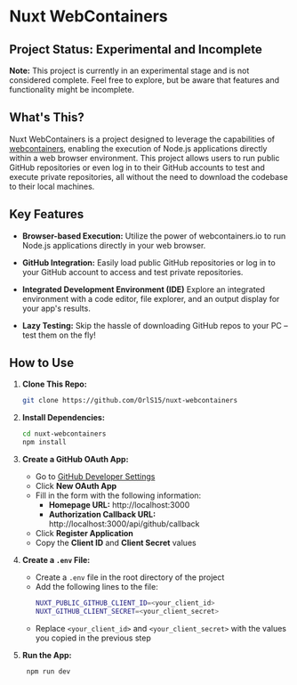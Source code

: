 # Nuxt WebContainers

## Project Status: Experimental and Incomplete

**Note:** This project is currently in an experimental stage and is not considered complete. Feel free to explore, but be aware that features and functionality might be incomplete.

## What's This?

Nuxt WebContainers is a project designed to leverage the capabilities of [webcontainers](https://webcontainers.io/), enabling the execution of Node.js applications directly within a web browser environment. This project allows users to run public GitHub repositories or even log in to their GitHub accounts to test and execute private repositories, all without the need to download the codebase to their local machines.

## Key Features

- **Browser-based Execution:** Utilize the power of webcontainers.io to run Node.js applications directly in your web browser.

- **GitHub Integration:** Easily load public GitHub repositories or log in to your GitHub account to access and test private repositories.

- **Integrated Development Environment (IDE)** Explore an integrated environment with a code editor, file explorer, and an output display for your app's results.

- **Lazy Testing:** Skip the hassle of downloading GitHub repos to your PC – test them on the fly!

## How to Use

1. **Clone This Repo:**

   ```bash
   git clone https://github.com/OrlS15/nuxt-webcontainers
   ```

2. **Install Dependencies:**
   ```bash
   cd nuxt-webcontainers
   npm install
   ```
3. **Create a GitHub OAuth App:**

   - Go to [GitHub Developer Settings](https://github.com/settings/developers)
   - Click **New OAuth App**
   - Fill in the form with the following information:
     - **Homepage URL:** http://localhost:3000
     - **Authorization Callback URL:** http://localhost:3000/api/github/callback
   - Click **Register Application**
   - Copy the **Client ID** and **Client Secret** values

4. **Create a `.env` File:**

   - Create a `.env` file in the root directory of the project
   - Add the following lines to the file:
     ```bash
     NUXT_PUBLIC_GITHUB_CLIENT_ID=<your_client_id>
     NUXT_GITHUB_CLIENT_SECRET=<your_client_secret>
     ```
   - Replace `<your_client_id>` and `<your_client_secret>` with the values you copied in the previous step

5. **Run the App:**
   ```bash
    npm run dev
   ```
